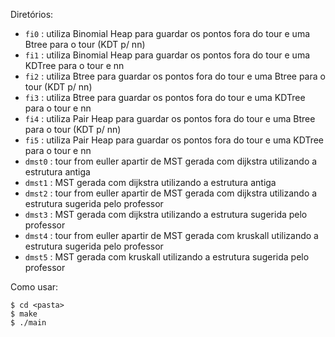 Diretórios:

* `fi0` : utiliza Binomial Heap para guardar os pontos fora do tour e uma Btree para o tour (KDT p/ nn)
* `fi1` : utiliza Binomial Heap para guardar os pontos fora do tour e uma KDTree para o tour e nn
* `fi2` : utiliza Btree para guardar os pontos fora do tour e uma Btree para o tour (KDT p/ nn)
* `fi3` : utiliza Btree para guardar os pontos fora do tour e uma KDTree para o tour e nn
* `fi4` : utiliza Pair Heap para guardar os pontos fora do tour e uma Btree para o tour (KDT p/ nn)
* `fi5` : utiliza Pair Heap para guardar os pontos fora do tour e uma KDTree para o tour e nn
* `dmst0` : tour from euller apartir de MST gerada com dijkstra utilizando a estrutura antiga
* `dmst1` : MST gerada com dijkstra utilizando a estrutura antiga
* `dmst2` : tour from euller apartir de MST gerada com dijkstra utilizando a estrutura sugerida pelo professor
* `dmst3` : MST gerada com dijkstra utilizando a estrutura sugerida pelo professor
* `dmst4` : tour from euller apartir de MST gerada com kruskall utilizando a estrutura sugerida pelo professor
* `dmst5` : MST gerada com kruskall utilizando a estrutura sugerida pelo professor

Como usar:

    $ cd <pasta>
    $ make
    $ ./main

